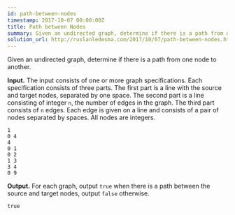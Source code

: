 ```yaml
---
id: path-between-nodes
timestamp: 2017-10-07 00:00:00Z
title: Path between Nodes
summary: Given an undirected graph, determine if there is a path from one node to another.
solution_url: http://ruslanledesma.com/2017/10/07/path-between-nodes.html
---
```


Given an undirected graph, determine if there is a path from one node to another.

**Input.**
The input consists of one or more graph specifications.  Each
specification consists of three parts.  The first part is a line with
the source and target nodes, separated by one space.  The second part
is a line consisting of integer `n`, the number of edges in the graph.
The third part consists of `n` edges.  Each edge is given on a line
and consists of a pair of nodes separated by spaces.  All nodes are integers.

```asciidoc
1
0 4
4
0 1
0 2
1 3
3 4
0 9
```

**Output.**
For each graph, output `true` when there is a path between
the source and target nodes, output `false` otherwise.

```asciidoc
true
```
